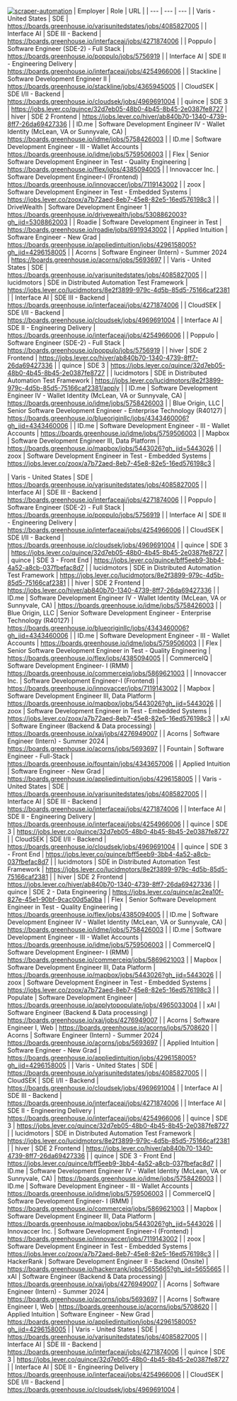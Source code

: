 [![scraper-automation](https://github.com/azad-ali786/Job_Openings/actions/workflows/scraper-automation.yml/badge.svg)](https://github.com/azad-ali786/Job_Openings/actions/workflows/scraper-automation.yml)
| Employer | Role | URL |
| --- | --- | --- |
| Varis - United States | SDE | https://boards.greenhouse.io/varisunitedstates/jobs/4085827005 |
| Interface AI | SDE III - Backend | https://boards.greenhouse.io/interfaceai/jobs/4271874006 |
| Poppulo | Software Engineer (SDE-2) - Full Stack | https://boards.greenhouse.io/poppulo/jobs/5756919 |
| Interface AI | SDE II - Engineering Delivery | https://boards.greenhouse.io/interfaceai/jobs/4254966006 |
| Stackline | Software Development  Engineer II | https://boards.greenhouse.io/stackline/jobs/4365945005 |
| CloudSEK | SDE I/II - Backend | https://boards.greenhouse.io/cloudsek/jobs/4969691004 |
| quince | SDE 3 | https://jobs.lever.co/quince/32d7eb05-48b0-4b45-8b45-2e0387fe8727 |
| hiver | SDE 2  Frontend | https://jobs.lever.co/hiver/ab840b70-1340-4739-8ff7-26da69427336 |
| ID.me | Software Development Engineer IV - Wallet Identity (McLean, VA or Sunnyvale, CA) | https://boards.greenhouse.io/idme/jobs/5758426003 |
| ID.me | Software Development Engineer - III - Wallet Accounts | https://boards.greenhouse.io/idme/jobs/5759506003 |
| Flex | Senior Software Development Engineer in Test - Quality Engineering | https://boards.greenhouse.io/flex/jobs/4385094005 |
| Innovaccer Inc. | Software Development Engineer-I (Frontend) | https://boards.greenhouse.io/innovaccer/jobs/7119143002 |
| zoox | Software Development Engineer in Test - Embedded Systems | https://jobs.lever.co/zoox/a7b72aed-8eb7-45e8-82e5-16ed576198c3 |
| DriveWealth | Software Development Engineer 1 | https://boards.greenhouse.io/drivewealth/jobs/5308862003?gh_jid=5308862003 |
| Roadie | Software Development Engineer in Test | https://boards.greenhouse.io/roadie/jobs/6919343002 |
| Applied Intuition | Software Engineer - New Grad | https://boards.greenhouse.io/appliedintuition/jobs/4296158005?gh_jid=4296158005 |
| Acorns | Software Engineer (Intern) - Summer 2024 | https://boards.greenhouse.io/acorns/jobs/5693697 |
| Varis - United States | SDE | https://boards.greenhouse.io/varisunitedstates/jobs/4085827005 |
| lucidmotors | SDE in Distributed Automation Test Framework | https://jobs.lever.co/lucidmotors/8e2f3899-979c-4d5b-85d5-75166caf2381 |
| Interface AI | SDE III - Backend | https://boards.greenhouse.io/interfaceai/jobs/4271874006 |
| CloudSEK | SDE I/II - Backend | https://boards.greenhouse.io/cloudsek/jobs/4969691004 |
| Interface AI | SDE II - Engineering Delivery | https://boards.greenhouse.io/interfaceai/jobs/4254966006 |
| Poppulo | Software Engineer (SDE-2) - Full Stack | https://boards.greenhouse.io/poppulo/jobs/5756919 |
| hiver | SDE 2  Frontend | https://jobs.lever.co/hiver/ab840b70-1340-4739-8ff7-26da69427336 |
| quince | SDE 3 | https://jobs.lever.co/quince/32d7eb05-48b0-4b45-8b45-2e0387fe8727 |
| lucidmotors | SDE in Distributed Automation Test Framework | https://jobs.lever.co/lucidmotors/8e2f3899-979c-4d5b-85d5-75166caf2381/apply |
| ID.me | Software Development Engineer IV - Wallet Identity (McLean, VA or Sunnyvale, CA) | https://boards.greenhouse.io/idme/jobs/5758426003 |
| Blue Origin, LLC | Senior Software Development Engineer - Enterprise Technology (R40127) | https://boards.greenhouse.io/blueoriginllc/jobs/4343460006?gh_jid=4343460006 |
| ID.me | Software Development Engineer - III - Wallet Accounts | https://boards.greenhouse.io/idme/jobs/5759506003 |
| Mapbox | Software Development Engineer III, Data Platform | https://boards.greenhouse.io/mapbox/jobs/5443026?gh_jid=5443026 |
| zoox | Software Development Engineer in Test - Embedded Systems | https://jobs.lever.co/zoox/a7b72aed-8eb7-45e8-82e5-16ed576198c3 |

| Varis - United States | SDE | https://boards.greenhouse.io/varisunitedstates/jobs/4085827005 |
| Interface AI | SDE III - Backend | https://boards.greenhouse.io/interfaceai/jobs/4271874006 |
| Poppulo | Software Engineer (SDE-2) - Full Stack | https://boards.greenhouse.io/poppulo/jobs/5756919 |
| Interface AI | SDE II - Engineering Delivery | https://boards.greenhouse.io/interfaceai/jobs/4254966006 |
| CloudSEK | SDE I/II - Backend | https://boards.greenhouse.io/cloudsek/jobs/4969691004 |
| quince | SDE 3 | https://jobs.lever.co/quince/32d7eb05-48b0-4b45-8b45-2e0387fe8727 |
| quince | SDE 3 - Front End | https://jobs.lever.co/quince/bff5eeb9-3bb4-4a52-a8cb-037fbefac8d7 |
| lucidmotors | SDE in Distributed Automation Test Framework | https://jobs.lever.co/lucidmotors/8e2f3899-979c-4d5b-85d5-75166caf2381 |
| hiver | SDE 2  Frontend | https://jobs.lever.co/hiver/ab840b70-1340-4739-8ff7-26da69427336 |
| ID.me | Software Development Engineer IV - Wallet Identity (McLean, VA or Sunnyvale, CA) | https://boards.greenhouse.io/idme/jobs/5758426003 |
| Blue Origin, LLC | Senior Software Development Engineer - Enterprise Technology (R40127) | https://boards.greenhouse.io/blueoriginllc/jobs/4343460006?gh_jid=4343460006 |
| ID.me | Software Development Engineer - III - Wallet Accounts | https://boards.greenhouse.io/idme/jobs/5759506003 |
| Flex | Senior Software Development Engineer in Test - Quality Engineering | https://boards.greenhouse.io/flex/jobs/4385094005 |
| CommerceIQ | Software Development Engineer- I (RMM) | https://boards.greenhouse.io/commerceiq/jobs/5869621003 |
| Innovaccer Inc. | Software Development Engineer-I (Frontend) | https://boards.greenhouse.io/innovaccer/jobs/7119143002 |
| Mapbox | Software Development Engineer III, Data Platform | https://boards.greenhouse.io/mapbox/jobs/5443026?gh_jid=5443026 |
| zoox | Software Development Engineer in Test - Embedded Systems | https://jobs.lever.co/zoox/a7b72aed-8eb7-45e8-82e5-16ed576198c3 |
| xAI | Software Engineer (Backend & Data processing) | https://boards.greenhouse.io/xai/jobs/4276949007 |
| Acorns | Software Engineer (Intern) - Summer 2024 | https://boards.greenhouse.io/acorns/jobs/5693697 |
| Fountain | Software Engineer - Full-Stack | https://boards.greenhouse.io/fountain/jobs/4343657006 |
| Applied Intuition | Software Engineer - New Grad | https://boards.greenhouse.io/appliedintuition/jobs/4296158005 |
| Varis - United States | SDE | https://boards.greenhouse.io/varisunitedstates/jobs/4085827005 |
| Interface AI | SDE III - Backend | https://boards.greenhouse.io/interfaceai/jobs/4271874006 |
| Interface AI | SDE II - Engineering Delivery | https://boards.greenhouse.io/interfaceai/jobs/4254966006 |
| quince | SDE 3 | https://jobs.lever.co/quince/32d7eb05-48b0-4b45-8b45-2e0387fe8727 |
| CloudSEK | SDE I/II - Backend | https://boards.greenhouse.io/cloudsek/jobs/4969691004 |
| quince | SDE 3 - Front End | https://jobs.lever.co/quince/bff5eeb9-3bb4-4a52-a8cb-037fbefac8d7 |
| lucidmotors | SDE in Distributed Automation Test Framework | https://jobs.lever.co/lucidmotors/8e2f3899-979c-4d5b-85d5-75166caf2381 |
| hiver | SDE 2  Frontend | https://jobs.lever.co/hiver/ab840b70-1340-4739-8ff7-26da69427336 |
| quince | SDE 2 - Data Engineering | https://jobs.lever.co/quince/ac2ea10f-827e-45e1-90bf-9cac00d5a0ba |
| Flex | Senior Software Development Engineer in Test - Quality Engineering | https://boards.greenhouse.io/flex/jobs/4385094005 |
| ID.me | Software Development Engineer IV - Wallet Identity (McLean, VA or Sunnyvale, CA) | https://boards.greenhouse.io/idme/jobs/5758426003 |
| ID.me | Software Development Engineer - III - Wallet Accounts | https://boards.greenhouse.io/idme/jobs/5759506003 |
| CommerceIQ | Software Development Engineer- I (RMM) | https://boards.greenhouse.io/commerceiq/jobs/5869621003 |
| Mapbox | Software Development Engineer III, Data Platform | https://boards.greenhouse.io/mapbox/jobs/5443026?gh_jid=5443026 |
| zoox | Software Development Engineer in Test - Embedded Systems | https://jobs.lever.co/zoox/a7b72aed-8eb7-45e8-82e5-16ed576198c3 |
| Populate | Software Development Engineer | https://boards.greenhouse.io/applytopopulate/jobs/4965033004 |
| xAI | Software Engineer (Backend & Data processing) | https://boards.greenhouse.io/xai/jobs/4276949007 |
| Acorns | Software Engineer I, Web | https://boards.greenhouse.io/acorns/jobs/5708620 |
| Acorns | Software Engineer (Intern) - Summer 2024 | https://boards.greenhouse.io/acorns/jobs/5693697 |
| Applied Intuition | Software Engineer - New Grad | https://boards.greenhouse.io/appliedintuition/jobs/4296158005?gh_jid=4296158005 |
| Varis - United States | SDE | https://boards.greenhouse.io/varisunitedstates/jobs/4085827005 |
| CloudSEK | SDE I/II - Backend | https://boards.greenhouse.io/cloudsek/jobs/4969691004 |
| Interface AI | SDE III - Backend | https://boards.greenhouse.io/interfaceai/jobs/4271874006 |
| Interface AI | SDE II - Engineering Delivery | https://boards.greenhouse.io/interfaceai/jobs/4254966006 |
| quince | SDE 3 | https://jobs.lever.co/quince/32d7eb05-48b0-4b45-8b45-2e0387fe8727 |
| lucidmotors | SDE in Distributed Automation Test Framework | https://jobs.lever.co/lucidmotors/8e2f3899-979c-4d5b-85d5-75166caf2381 |
| hiver | SDE 2  Frontend | https://jobs.lever.co/hiver/ab840b70-1340-4739-8ff7-26da69427336 |
| quince | SDE 3 - Front End | https://jobs.lever.co/quince/bff5eeb9-3bb4-4a52-a8cb-037fbefac8d7 |
| ID.me | Software Development Engineer IV - Wallet Identity (McLean, VA or Sunnyvale, CA) | https://boards.greenhouse.io/idme/jobs/5758426003 |
| ID.me | Software Development Engineer - III - Wallet Accounts | https://boards.greenhouse.io/idme/jobs/5759506003 |
| CommerceIQ | Software Development Engineer- I (RMM) | https://boards.greenhouse.io/commerceiq/jobs/5869621003 |
| Mapbox | Software Development Engineer III, Data Platform | https://boards.greenhouse.io/mapbox/jobs/5443026?gh_jid=5443026 |
| Innovaccer Inc. | Software Development Engineer-I (Frontend) | https://boards.greenhouse.io/innovaccer/jobs/7119143002 |
| zoox | Software Development Engineer in Test - Embedded Systems | https://jobs.lever.co/zoox/a7b72aed-8eb7-45e8-82e5-16ed576198c3 |
| HackerRank | Software Development Engineer II - Backend (Onsite) | https://boards.greenhouse.io/hackerrank/jobs/5655665?gh_jid=5655665 |
| xAI | Software Engineer (Backend & Data processing) | https://boards.greenhouse.io/xai/jobs/4276949007 |
| Acorns | Software Engineer (Intern) - Summer 2024 | https://boards.greenhouse.io/acorns/jobs/5693697 |
| Acorns | Software Engineer I, Web | https://boards.greenhouse.io/acorns/jobs/5708620 |
| Applied Intuition | Software Engineer - New Grad | https://boards.greenhouse.io/appliedintuition/jobs/4296158005?gh_jid=4296158005 |
| Varis - United States | SDE | https://boards.greenhouse.io/varisunitedstates/jobs/4085827005 |
| Interface AI | SDE III - Backend | https://boards.greenhouse.io/interfaceai/jobs/4271874006 |
| quince | SDE 3 | https://jobs.lever.co/quince/32d7eb05-48b0-4b45-8b45-2e0387fe8727 |
| Interface AI | SDE II - Engineering Delivery | https://boards.greenhouse.io/interfaceai/jobs/4254966006 |
| CloudSEK | SDE I/II - Backend | https://boards.greenhouse.io/cloudsek/jobs/4969691004 |
